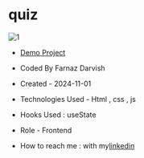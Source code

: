 # quiz

![1](https://github.com/user-attachments/assets/aa3b3bfe-4b12-4a6f-ba3f-77a42b1eb612)

- [Demo Project](https://farnazdarvish.github.io/quiz/)

- Coded By Farnaz Darvish

- Created - 2024-11-01

- Technologies Used - Html , css , js 

- Hooks Used : useState 

- Role - Frontend

- How to reach me : with my[linkedin](https://www.linkedin.com/in/farnaz-darvish/)
